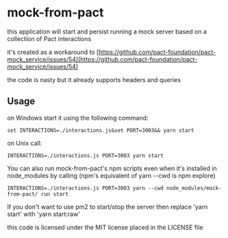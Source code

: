 # mock-from-pact

this application will start and persist running a mock server based on a collection of Pact interactions

 it's created as a workaround to [https://github.com/pact-foundation/pact-mock_service/issues/54](https://github.com/pact-foundation/pact-mock_service/issues/54)
 
 the code is nasty but it already supports headers and queries
 
 ## Usage
 on Windows start it using the following command:
  
 `set INTERACTIONS=./interactions.js&set PORT=3003&& yarn start`
 
 on Unix call:
 
 `INTERACTIONS=./interactions.js PORT=3003 yarn start`

You can also run mock-from-pact's npm scripts even when it's installed in node_modules by calling (npm's equivalent of yarn --cwd is npm explore) 
   
  `INTERACTIONS=./interactions.js PORT=3003 yarn --cwd node_modules/mock-from-pact/ run start`
 
 If you don't want to use pm2 to start/stop the server then replace 'yarn start' with 'yarn start:raw'
 
 this code is licensed under the MIT license placed in the LICENSE file